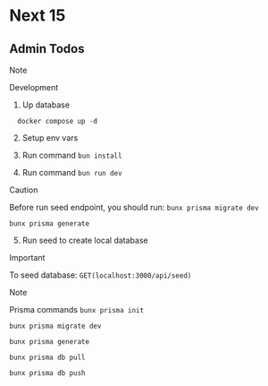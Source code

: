 # Next 15
## Admin Todos

> [!NOTE]
> Development

1. Up database
```
  docker compose up -d
```

2. Setup env vars

3. Run command `bun install`

4. Run command `bun run dev`

> [!CAUTION]
> Before run seed endpoint, you should run:
> `bunx prisma migrate dev`
>
> `bunx prisma generate`

5. Run seed to create local database

> [!IMPORTANT]
> To seed database: `GET(localhost:3000/api/seed)`

> [!NOTE]
> Prisma commands
> `bunx prisma init`
>
> `bunx prisma migrate dev`
>
> `bunx prisma generate`
> 
> `bunx prisma db pull`
> 
> `bunx prisma db push`
